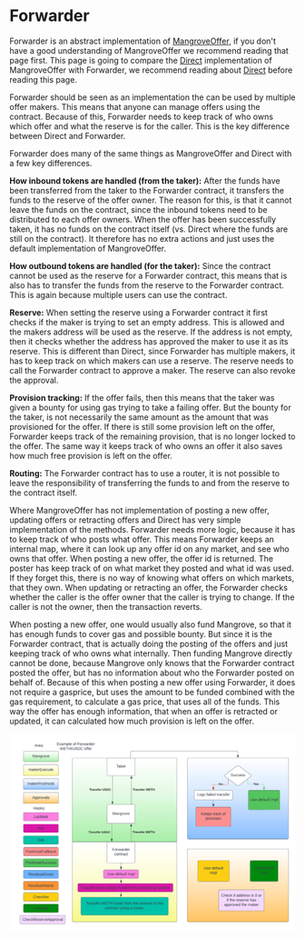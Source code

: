 # Forwarder

Forwarder is an abstract implementation of [MangroveOffer](mangrove-offer.md), if you don't have a good understanding of MangroveOffer we recommend reading that page first. This page is going to compare the [Direct](direct.md) implementation of MangroveOffer with Forwarder, we recommend reading about [Direct](direct.md) before reading this page.

Forwarder should be seen as an implementation the can be used by multiple offer makers. This means that anyone can manage offers using the contract. Because of this, Forwarder needs to keep track of who owns which offer and what the reserve is for the caller. This is the key difference between Direct and Forwarder.

Forwarder does many of the same things as MangroveOffer and Direct with a few key differences.

**How inbound tokens are handled (from the taker):** After the funds have been transferred from the taker to the Forwarder contract, it transfers the funds to the reserve of the offer owner. The reason for this, is that it cannot leave the funds on the contract, since the inbound tokens need to be distributed to each offer owners. When the offer has been successfully taken, it has no funds on the contract itself (vs. Direct where the funds are still on the contract). It therefore has no extra actions and just uses the default implementation of MangroveOffer.

**How outbound tokens are handled (for the taker):** Since the contract cannot be used as the reserve for a Forwarder contract, this means that is also has to transfer the funds from the reserve to the Forwarder contract. This is again because multiple users can use the contract.

**Reserve:** When setting the reserve using a Forwarder contract it first checks if the maker is trying to set an empty address. This is allowed and the makers address will be used as the reserve. If the address is not empty, then it checks whether the address has approved the maker to use it as its reserve. This is different than Direct, since Forwarder has multiple makers, it has to keep track on which makers can use a reserve. The reserve needs to call the Forwarder contract to approve a maker. The reserve can also revoke the approval.

**Provision tracking:** If the offer fails, then this means that the taker was given a bounty for using gas trying to take a failing offer. But the bounty for the taker, is not necessarily the same amount as the amount that was provisioned for the offer. If there is still some provision left on the offer, Forwarder keeps track of the remaining provision, that is no longer locked to the offer. The same way it keeps track of who owns an offer it also saves how much free provision is left on the offer.

**Routing:** The Forwarder contract has to use a router, it is not possible to leave the responsibility of transferring the funds to and from the reserve to the contract itself.

Where MangroveOffer has not implementation of posting a new offer, updating offers or retracting offers and Direct has very simple implementation of the methods. Forwarder needs more logic, because it has to keep track of who posts what offer. This means Forwarder keeps an internal map, where it can look up any offer id on any market, and see who owns that offer. When posting a new offer, the offer id is returned. The poster has keep track of on what market they posted and what id was used. If they forget this, there is no way of knowing what offers on which markets, that they own. When updating or retracting an offer, the Forwarder checks whether the caller is the offer owner that the caller is trying to change. If the caller is not the owner, then the transaction reverts.

When posting a new offer, one would usually also fund Mangrove, so that it has enough funds to cover gas and possible bounty. But since it is the Forwarder contract, that is actually doing the posting of the offers and just keeping track of who owns what internally. Then funding Mangrove directly cannot be done, because Mangrove only knows that the Forwarder contract posted the offer, but has no information about who the Forwarder posted on behalf of. Because of this when posting a new offer using Forwarder, it does not require a gasprice, but uses the amount to be funded combined with the gas requirement, to calculate a gas price, that uses all of the funds. This way the offer has enough information, that when an offer is retracted or updated, it can calculated how much provision is left on the offer.

![Flow of taking a offer made by Forwarder](../../../.gitbook/assets/Forwarder.png)
